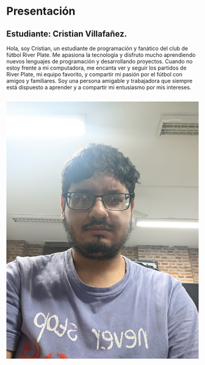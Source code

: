 # Presentación

## Estudiante: Cristian Villafañez.

Hola, soy Cristian, un estudiante de programación y fanático del club de fútbol River Plate. Me apasiona la tecnología y disfruto mucho aprendiendo nuevos lenguajes de programación y desarrollando proyectos. Cuando no estoy frente a mi computadora, me encanta ver y seguir los partidos de River Plate, mi equipo favorito, y compartir mi pasión por el fútbol con amigos y familiares. Soy una persona amigable y trabajadora que siempre está dispuesto a aprender y a compartir mi entusiasmo por mis intereses.

![descripción](https://github.com/algo1unsam/presentaciontp0-KZvilla/blob/main/IMG_20230314_205351.jpg)
------

